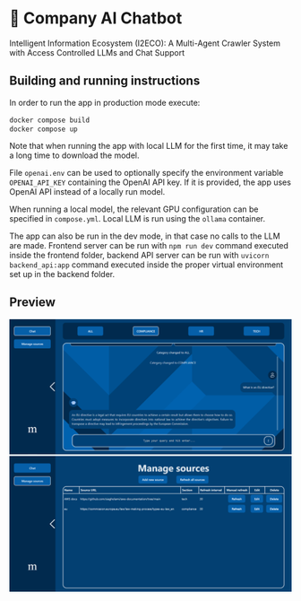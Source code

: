 # 🤖 Company AI Chatbot
Intelligent Information Ecosystem (I2ECO): A Multi-Agent Crawler System with Access Controlled LLMs and Chat Support

## Building and running instructions
In order to run the app in production mode execute:
```
docker compose build
docker compose up
```

Note that when running the app with local LLM for the first time, it may take a long time to download the model.

File `openai.env` can be used to optionally specify the environment variable `OPENAI_API_KEY` containing the OpenAI API key. If it is provided, the app uses OpenAI API instead of a locally run model.

When running a local model, the relevant GPU configuration can be specified in `compose.yml`. Local LLM is run using the `ollama` container.

The app can also be run in the dev mode, in that case no calls to the LLM are made. Frontend server can be run with `npm run dev` command executed inside the frontend folder, backend API server can be run with `uvicorn backend_api:app` command executed inside the proper virtual environment set up in the backend folder.

## Preview
<img src="docs/img1.PNG">
<img src="docs/img2.PNG">
